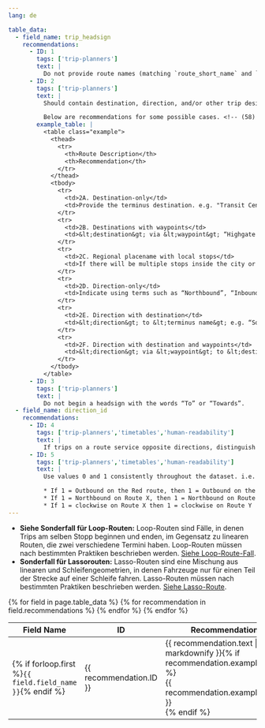 ```yaml
---
lang: de

table_data:
  - field_name: trip_headsign
    recommendations:
      - ID: 1
        tags: ['trip-planners']
        text: |
          Do not provide route names (matching `route_short_name` and `route_long_name`) in the `trip_headsign` or `stop_headsign` fields. <!-- (98) -->
      - ID: 2
        tags: ['trip-planners']
        text: |
          Should contain destination, direction, and/or other trip designation text shown on the headsign of the vehicle which may be used to distinguish amongst trips in a route. Consistency with direction information shown on the vehicle is the primary and overriding goal for determining headsigns supplied in GTFS datasets. Other information should be included only if it does not compromise this primary goal. If headsigns change during a trip, override `trip_headsign` with `stop_times.stop_headsign`.

          Below are recommendations for some possible cases. <!-- (58) -->
        example_table: |
          <table class="example">
            <thead>
              <tr>
                <th>Route Description</th>
                <th>Recommendation</th>
              </tr>
            </thead>
            <tbody>
              <tr>
                <td>2A. Destination-only</td>
                <td>Provide the terminus destination. e.g. "Transit Center", “Portland City Center”, or “Jantzen Beach” <!-- (58A) --> </td>
              </tr>
              <tr>
                <td>2B. Destinations with waypoints</td>
                <td>&lt;destination&gt; via &lt;waypoint&gt; “Highgate via Charing Cross”. If waypoint(s) are removed from the headsign show to passengers after the vehicle passes those waypoints, use <code>stop_times.stop_headsign</code> to set an updated headsign. <!-- (58B) --> </td>
              </tr>
              <tr>
                <td>2C. Regional placename with local stops</td>
                <td>If there will be multiple stops inside the city or borough of destination, use <code>stop_times.stop_headsign</code> once reaching the destination city. <!-- (58C) --> </td>
              </tr>
              <tr>
                <td>2D. Direction-only</td>
                <td>Indicate using terms such as “Northbound”, “Inbound”, “Clockwise,” or similar directions. <!-- (58D) --></td>
              </tr>
              <tr>
                <td>2E. Direction with destination</td>
                <td>&lt;direction&gt; to &lt;terminus name&gt; e.g. “Southbound to San Jose” <!-- (58E) --></td>
              </tr>
              <tr>
                <td>2F. Direction with destination and waypoints</td>
                <td>&lt;direction&gt; via &lt;waypoint&gt; to &lt;destination&gt; (“Northbound via Charing Cross to Highgate”). <!-- (58F) --></td>
              </tr>
            </tbody>
          </table>
      - ID: 3
        tags: ['trip-planners']
        text: |
          Do not begin a headsign with the words “To” or “Towards”.
  - field_name: direction_id
    recommendations:
      - ID: 4
        tags: ['trip-planners','timetables','human-readability']
        text: |
          If trips on a route service opposite directions, distinguish these groups of trips with the `direction_id` field, using values 0 and 1. <!-- (64) -->
      - ID: 5
        tags: ['trip-planners','timetables','human-readability']
        text: |
          Use values 0 and 1 consistently throughout the dataset. i.e. <!-- (65) -->

          * If 1 = Outbound on the Red route, then 1 = Outbound on the Green route
          * If 1 = Northbound on Route X, then 1 = Northbound on Route Y
          * If 1 = clockwise on Route X then 1 = clockwise on Route Y
---
```


* __Siehe Sonderfall für Loop-Routen:__ Loop-Routen sind Fälle, in denen Trips am selben Stopp beginnen und enden, im Gegensatz zu linearen Routen, die zwei verschiedene Termini haben. Loop-Routen müssen nach bestimmten Praktiken beschrieben werden. [Siehe Loop-Route-Fall](/best-practices/#loop-routes).
* __Sonderfall für Lassorouten:__ Lasso-Routen sind eine Mischung aus linearen und Schleifengeometrien, in denen Fahrzeuge nur für einen Teil der Strecke auf einer Schleife fahren. Lasso-Routen müssen nach bestimmten Praktiken beschrieben werden. [Siehe Lasso-Route](/best-practices/#lasso-routes).

<div class="table-wrapper">
  <table class="recommendation">
    <thead>
      <tr>
        <th>Field Name</th>
        <th>ID</th>
        <th>Recommendation</th>
      </tr>
    </thead>
    <tbody>
    {% for field in page.table_data %}
      {% for recommendation in field.recommendations %}
      <tr id="{{ page.slug }}_{{ recommendation.ID }}" class="anchor-row{% if forloop.first %} field-row{% endif %}{% for tag in recommendation.tags %} {{ tag }}{% endfor %}">
        <td>{% if forloop.first %}<code>{{ field.field_name }}</code>{% endif %}</td>
        <td><div class="anchor-node"><p>{{ recommendation.ID }}</p><a class="anchor-link" href="#{{ page.slug }}_{{ recommendation.ID }}"><i class="fa fa-link" aria-hidden="true"></i></a></div></td>
        <td>{{ recommendation.text | markdownify }}{% if recommendation.example_table %}<div class="table-wrapper">{{ recommendation.example_table }}</div>{% endif %}</td>
      </tr>
      {% endfor %}
    {% endfor %}
    </tbody>
  </table>
</div>
